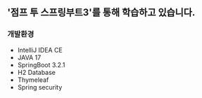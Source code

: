 ## '점프 투 스프링부트3'를 통해 학습하고 있습니다.

### 개발환경
* IntelliJ IDEA CE
* JAVA 17
* SpringBoot 3.2.1
* H2 Database
* Thymeleaf
* Spring security
